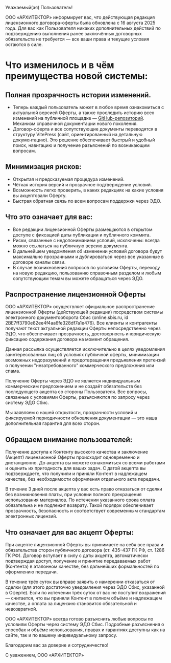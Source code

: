Уважаемый(ая) Пользователь!

ООО «АРХИТЕКТОР» информирует вас, что действующая редакция лицензионного договора-оферты была обновлена с 16 августа 2025 года. Для вас как Пользователя никаких дополнительных действий по подтверждению выполнения ранее заключённых договорных обязательств не требуется — все ваши права и текущие условия остаются в силе.

# Что изменилось и в чём преимущества новой системы:

## Полная прозрачность истории изменений.

- Теперь каждый пользователь может в любое время ознакомиться с актуальной версией Оферты, а также проследить историю всех изменений на публичной площадке — [GitHub-репозиторий](https://github.com/ink-kin/klishina-oferta-jpg.git). Механизм справочной документации нового поколения.
- Договор-оферта и все сопутствующие документы переводятся в структуру VitePress (сайт, ориентированный на детальную документацию). Это решение обеспечивает быстрый и удобный поиск, навигацию и получение разъяснений по возникающим вопросам.

## Минимизация рисков:

- Открытая и предсказуемая процедура изменений.
- Чёткая история версий и прозрачное подтверждение условий.
- Возможность легко проверить, в каких редакциях на какие условия вы акцептовали Оферту.
- Быстрая обратная связь по всем вопросам поддержки через ЭДО.
## Что это означает для вас:

- Все редакции лицензионной Оферты размещаются в открытом доступе с фиксацией даты публикации и публичного коммита.
- Риски, связанные с недопониманием условий, исключены: всегда можно ссылаться на публичную версию документа.
- В дальнейшем уведомления об изменении условий договора будут максимально прозрачными и дублироваться через все указанные в договоре каналы связи.
- В случае возникновения вопросов по условиям Оферты, переходу на новую редакцию, пользованию справочным разделом и любым сопутствующим темам вы можете обращаться через ЭДО.

## Распространение лицензионной Оферты
ООО «АРХИТЕКТОР» осуществляет официальное распространение лицензионной Оферты (действующей редакции) посредством системы электронного документооборота Сбис (online.sbis.ru, id 2BE7ff3790e82ee4f4aa6fe328df7a1e476). Все клиенты и контрагенты получают текст актуальной редакции Оферты непосредственно через ЭДО, что обеспечивает прозрачность, достоверность и юридическую фиксацию содержания договора на момент обращения.

Данная рассылка осуществляется исключительно в целях уведомления заинтересованных лиц об условиях публичной оферты, минимизации возможных недоразумений и предотвращения предъявления претензий о получении "незатребованного" коммерческого предложения или спама.

Получение Оферты через ЭДО не является индивидуальным коммерческим предложением и не создаёт обязательств без последующего акцепта со стороны Пользователя.
Все вопросы, связанные с условиями Оферты, разъясняются по запросу через систему ЭДО Сбис.

Мы заявляем о нашей открытости, прозрачности условий и фиксируемой периодичности обновления документации — это наша дополнительная гарантия для всех сторон.

## Обращаем внимание пользователей:
Получение доступа к Контенту высокого качества и заключение (Акцепт) лицензионной Оферты происходит одновременно и дистанционно. До акцепта вы можете ознакомиться со всеми работами и оценить их пригодность для ваших задач. С датой акцепта вы подтверждаете, что получили и приняли Контент в надлежащем качестве, без необходимости оформления отдельного акта передачи.

В течение 3 дней после акцепта у вас есть право отказаться от сделки без возникновения платы, при условии полного прекращения использования материалов. По истечении указанного срока оплата обязательна и не подлежит возврату. Такой порядок обеспечивает прозрачность, безопасность и соответствует современным стандартам электронных лицензий.

## Что означает для вас акцепт Оферты:
При акцепте лицензионной Оферты вы принимаете на себя все права и обязательства сторон публичного договора (ст. 435–437 ГК РФ, ст. 1286 ГК РФ). Договор вступает в силу с даты акцепта, автоматически подтверждая доступ, получение и принятие передаваемых работ (Контента) в эталонном качестве, без дальнейших формальностей по оформлению передачи.

В течение трёх суток вы вправе заявить о намерении отказаться от сделки (для этого достаточно уведомления через ЭДО Сбис, указанной в Оферте). Если по истечении трёх суток от вас не поступит возражений — считается, что вы приняли Контент в полном объёме и надлежащем качестве, а оплата за лицензию становится обязательной и невозвратной.

ООО «АРХИТЕКТОР» всегда готово разъяснить любые вопросы по условиям Оферты через систему ЭДО Сбис. Подробные разъяснения о способах и объёме использования, правах и гарантиях доступны как на сайте, так и по вашему индивидуальному запросу. 

Благодарим вас за доверие и сотрудничество!

С уважением,
ООО «АРХИТЕКТОР»


